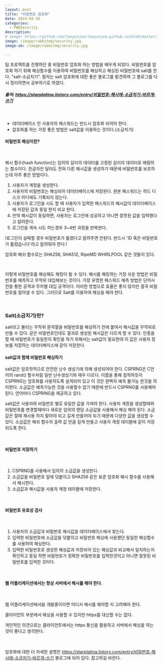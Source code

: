 ```yaml
---
layout: post
title: "비밀번호 암호화"
date: 2019-04-28
categories:
  - PWDSecurity
description:
# image: https://github.com/leeyunjea/leeyunjea.github.io/blob/master/_images/ALLOWTO_PHOTO_20190428065000_STANDARD.jpg?raw=true
image: /image/rabbitmq/security.jpg
image-sm: /image/rabbitmq/security.jpg

---
```

<p>팀 프로젝트를 진행하던 중 비밀번호 암호화 하는 방법을 배우게 되었다. 비밀번호를 암호화 하기 위해 해싱함수를 이용하여 비밀번호를 해싱하고 해싱된 비밀번호에 salt를 한다. "salt-소금치기". 필자는 salt 암호화에 대한 좋은 블로그를 발견하여 그 블로그를 다시 정리하면서 공부하기로 하였다. </p>
<h5>출처: <a href="https://starplatina.tistory.com/entry/%EB%B9%84%EB%B0%80%EB%B2%88%ED%98%B8-%ED%95%B4%EC%8B%9C%EC%97%90-%EC%86%8C%EA%B8%88%EC%B9%98%EA%B8%B0-%EB%B0%94%EB%A5%B4%EA%B2%8C-%EC%93%B0%EA%B8%B0">https://starplatina.tistory.com/entry/비밀번호-해시에-소금치기-바르게-쓰기</a></h5><br>

<ul>
  <li>데이터베이스 안 사용자의 패스워드는 반드시 암호화 되어야 한다.</li>
  <li>암호화를 하는 가장 좋은 방법은 salt값을 이용하는 것이다.(소금치기)</li>
</ul>

<h4>비밀번호 해싱이란?</h4><br>
<p>해시 함수(hash function)는 임의의 길이의 데이터를 고정된 길이의 데이터로 매핑하는 함수이다. 한글자만 달라도 전혀 다른 해시값을 생성하기 때문에 비밀번호를 보호하는데 아주 좋은 방법이다.</p>

<ol>
  <li> 사용자가 계정을 생성한다.</li>
  <li>사용자의 비밀번호는 해싱되어 데이터베이스에 저장된다. 원본 패스워드는 하드 디스크 어디에도 기록되지 않는다.</li>
  <li>사용자가 로그인을 시도 할 때 사용자가 입력한 패스워드의 해시값이 데이터베이스에 저장된 값과 동일 한지 비교 한다.</li>
  <li>만약 해시값이 동일하면, 사용자는 로그인에 성공하고 아니면 잘못된 값을 입력했다고 알려준다.</li>
  <li>로그인을 계속 시도 하는경우 3~4번 과정을 반복한다.</li>
</ol>

<p>!로그인이 실패할 경우 비밀번호가 틀렸다고 알려주면 안된다. 반드시 'ID 혹은 비밀번호가 틀렸습니다'라고 알려줘야 한다.!</p>

<p>암호화 해쉬 함수로는 SHA256, SHA512, RipeMD WHIRLPOOL 같은 것들이 있다.</p>
<br>
<p>이렇게 비밀번호를 해싱해도 해킹이 될 수 있다. 해시를 해킹하는 가장 쉬운 방법은 비밀번호를 예측하고 무작위 대입해보는 것이다. 가장 유명한 패스워드 예측 방법은 단어사전을 통한 공격과 무차별 대입 공격이다. 이러한 방법으로 효율은 좋지 않지만 결국 비밀번호를 알아낼 수 있다. 그러므로 Salt를 이용하여 해싱을 해야 한다.</p>
<br>
<h3>Salt(소금치기)란?</h3>
salt라고 불리는 무작위 문자열을 비밀번호를 해싱하기 전에 붙여서 해시값을 무작위로 만들 수 있다. 같은 비밀번호인데도 결과로 생성된 해시값은 다르게 할 수 있다. 인증을 할 때 비밀번호가 동일한지 확인을 하기 위해서는 salt값이 필요한데 이 값은 사용자 정보를 저장하는 데이터베이스에 같이 저장한다.

<br>
<h4>salt값과 함께 비밀번호 해싱하기</h4>
<p>salt값은 암호학적으로 안전한 난수 생성기에 의해 생성되어야 한다. CSPRNG은 C언어의 rand() 함수처럼  일반 난수생성기와 매우 다르다. 이름을 통해 짐작하듯이 CSPRNG는 암호화를 사용하도록 설게되어 있고 이 것은 완벽히 예측 불가능 한것을 의미한다. 소금값은 예측가능한 것을 사용할수 없기 때문에 반드시 CSPRNG를 사용해야 된다. 언어마다 CSPRING을 제공하고 있다.</p>
<p>salt값은 사용자와 비밀번호 별로 유일한 값을 가져야 한다. 사용자 계정을 생성할때와 비밀번호를 변경할때마다 새로운 임의의 랜덤 소금값을 사용해서 해싱 해야 된다. 소금값은 절때 재사용 하지 말아야 되고 길게 만들어야 되기 때문에 다양한 값을 생성할 수 있다. 소금값은 해쉬 함수의 출력 값 만큼 길게 만들고 사용자 계정 테이블에 같이 저장되도록 한다.</p><br>

<h4>비밀번호 저장하기</h4><br>

<ol>
  <li> CSPRNG를 사용해서 임의의 소금값을 생성한다.</li>
  <li>소금값을 비밀번호 앞에 덧붙이고 SHA256 같은 표준 암호화 해시 함수를 사용해서 해시한다.</li>
  <li>소금값과 해시값을 사용자 계정 테이블에 저장한다.</li>
</ol><br>

<h4>비밀번호 유효성 검사</h4><br>

<ol>
  <li> 사용자의 소금값과 비밀번호 해시값을 데이터베이스에서 찾는다.</li>
  <li>입력한 비밀번호에 소금값을 덧붙이고 비밀번호 해싱에 사용했던 동일한 해싱함수를 사용하여 해싱한다.</li>
  <li>입력한 비밀번호로 생성한 해싱값과 저장되어 있는 해싱값과 비교해서 일치하는지 확인하고 동일 하면 비밀번호가 정확한 비밀번호를 입력한것이고 아니면 잘못된 비밀번호를 입력한 것이다.</li>
</ol>
<br>

<h4>웹 어플리케이션에서는 항상 서버에서 해시를 해야 한다.</h4><br>
<p>웹 어플리케이션에서을 개발중이라면 어디서 해시를 해야할 지 고려해야 한다.</p>
<p>클라이언트 부분에서 해싱을 사용할 수 있지만 https를 대신할 수는 없다.</p>
<p>개인적인 의견으로는 클라이언트에서는 https 통신을 활용하고 서버에서 해싱을 하는 것이 좋다고 생각한다.</p>

<br><br>
암호화에 대한 더 자세한 설명은 <a href="https://starplatina.tistory.com/entry/%EB%B9%84%EB%B0%80%EB%B2%88%ED%98%B8-%ED%95%B4%EC%8B%9C%EC%97%90-%EC%86%8C%EA%B8%88%EC%B9%98%EA%B8%B0-%EB%B0%94%EB%A5%B4%EA%B2%8C-%EC%93%B0%EA%B8%B0">https://starplatina.tistory.com/entry/비밀번호-해시에-소금치기-바르게-쓰기</a> 블로그에 되어 있다. 참고하길 바란다.


<!-- <figure>
  <img src="https://picsum.photos/2000/1200?image=1003" alt="Placeholder"/>
</figure> -->

<!-- <figure>
  <img src="https://picsum.photos/2000/1200?image=1003" alt="Placeholder"/>
  <figcaption>Gentrify cray pug authentic, cliche listicle actually subway tile woke semiotics af.</figcaption>
</figure> -->

